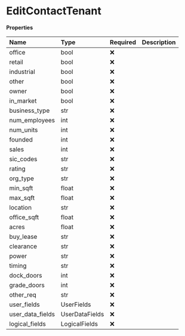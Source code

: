 # EditContactTenant

**Properties**

| Name             | Type           | Required | Description |
| :--------------- | :------------- | :------- | :---------- |
| office           | bool           | ❌       |             |
| retail           | bool           | ❌       |             |
| industrial       | bool           | ❌       |             |
| other            | bool           | ❌       |             |
| owner            | bool           | ❌       |             |
| in_market        | bool           | ❌       |             |
| business_type    | str            | ❌       |             |
| num_employees    | int            | ❌       |             |
| num_units        | int            | ❌       |             |
| founded          | int            | ❌       |             |
| sales            | int            | ❌       |             |
| sic_codes        | str            | ❌       |             |
| rating           | str            | ❌       |             |
| org_type         | str            | ❌       |             |
| min_sqft         | float          | ❌       |             |
| max_sqft         | float          | ❌       |             |
| location         | str            | ❌       |             |
| office_sqft      | float          | ❌       |             |
| acres            | float          | ❌       |             |
| buy_lease        | str            | ❌       |             |
| clearance        | str            | ❌       |             |
| power            | str            | ❌       |             |
| timing           | str            | ❌       |             |
| dock_doors       | int            | ❌       |             |
| grade_doors      | int            | ❌       |             |
| other_req        | str            | ❌       |             |
| user_fields      | UserFields     | ❌       |             |
| user_data_fields | UserDataFields | ❌       |             |
| logical_fields   | LogicalFields  | ❌       |             |

<!-- This file was generated by liblab | https://liblab.com/ -->
